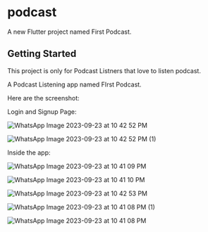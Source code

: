 # podcast

A new Flutter project named First Podcast.

## Getting Started

This project is only for Podcast Listners that love to listen podcast.

A Podcast Listening app named FIrst Podcast.

Here are the screenshot:

Login and Signup Page:

![WhatsApp Image 2023-09-23 at 10 42 52 PM](https://github.com/0Sumit-0/First-Podcast/assets/130791489/ee47464e-0cb6-4fdd-973d-8083bc9db564)

![WhatsApp Image 2023-09-23 at 10 42 52 PM (1)](https://github.com/0Sumit-0/First-Podcast/assets/130791489/a6376adc-8290-4e4d-9061-e538bff32101)

Inside the app:

![WhatsApp Image 2023-09-23 at 10 41 09 PM](https://github.com/0Sumit-0/First-Podcast/assets/130791489/3879c35c-451e-44b9-a7c1-9cc64d9660a5)

![WhatsApp Image 2023-09-23 at 10 41 10 PM](https://github.com/0Sumit-0/First-Podcast/assets/130791489/5e9a08c7-630b-4678-862d-1b7bf19ee014)

![WhatsApp Image 2023-09-23 at 10 42 53 PM](https://github.com/0Sumit-0/First-Podcast/assets/130791489/430bf2bd-24eb-4997-b67f-a80febd4f5b3)

![WhatsApp Image 2023-09-23 at 10 41 08 PM (1)](https://github.com/0Sumit-0/First-Podcast/assets/130791489/54ee042f-d88e-4a15-ba38-7228f10442b2)

![WhatsApp Image 2023-09-23 at 10 41 08 PM](https://github.com/0Sumit-0/First-Podcast/assets/130791489/b919900d-d81f-46fe-b426-ddd90270efc8)





